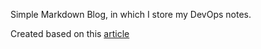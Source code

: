 Simple Markdown Blog, in which I store my DevOps notes.

Created based on this [article](https://jonathanmh.com/creating-simple-markdown-blog-go-gin/)